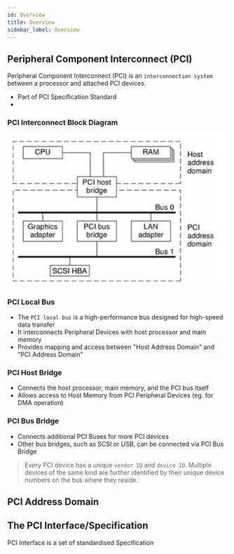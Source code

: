 ```yaml
---
id: Overview
title: Overview
sidebar_label: Overview
---
```


## Peripheral Component Interconnect (PCI)

Peripheral Component Interconnect (PCI) is an `interconnection system` between a processor and attached PCI devices.

- Part of PCI Specification Standard
- 

### PCI Interconnect Block Diagram

![PCI Devices](../../assets/30-pci-interface-block-diagram.png)

### PCI Local Bus

- The `PCI local bus` is a high-performance bus designed for high-speed data transfer
- It interconnects Peripheral Devices with host processor and main memory
- Provides mapping and access between "Host Address Domain" and "PCI Address Domain"

### PCI Host Bridge
- Connects the host processor, main memory, and the PCI bus itself
- Allows access to Host Memory from PCI Peripheral Devices (eg. for DMA operation)

### PCI Bus Bridge

- Connects additional PCI Buses for more PCI devices
- Other bus bridges, such as SCSI or USB, can be connected via PCI Bus Bridge

> Every PCI device has a unique `vendor ID` and `device ID`. Multiple devices of the same kind are further identified by their unique device numbers on the bus where they reside.


## PCI Address Domain





## The PCI Interface/Specification

PCI Interface is a set of standardised Specification